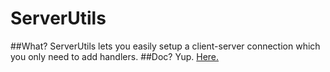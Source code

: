 # ServerUtils
##What?
ServerUtils lets you easily setup a client-server connection which you only need to add handlers.
##Doc?
Yup. [Here.](http://thamma.github.io/ServerUtils/doc)
